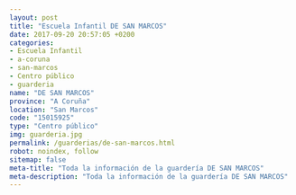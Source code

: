 ```yaml
---
layout: post
title: "Escuela Infantil DE SAN MARCOS"
date: 2017-09-20 20:57:05 +0200
categories:
- Escuela Infantil
- a-coruna
- san-marcos
- Centro público
- guarderia
name: "DE SAN MARCOS"
province: "A Coruña"
location: "San Marcos"
code: "15015925"
type: "Centro público"
img: guarderia.jpg
permalink: /guarderias/de-san-marcos.html
robot: noindex, follow
sitemap: false
meta-title: "Toda la información de la guardería DE SAN MARCOS"
meta-description: "Toda la información de la guardería DE SAN MARCOS"
---
```


